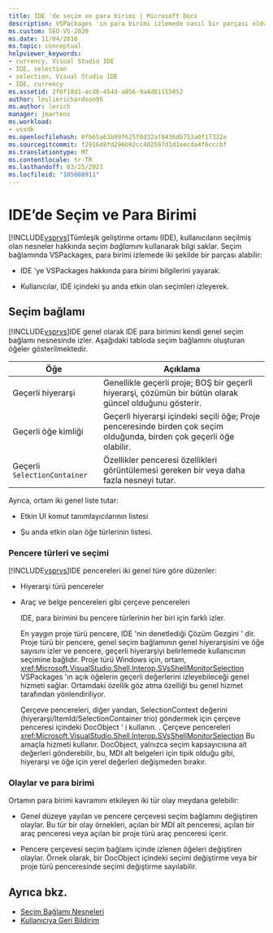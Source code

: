 ```yaml
---
title: IDE 'de seçim ve para birimi | Microsoft Docs
description: VSPackages 'ın para birimi izlemede nasıl bir parçası olduğunu öğrenin. Visual Studio IDE, seçim bağlamını kullanarak şu anda seçili nesneler hakkında bilgi tutar.
ms.custom: SEO-VS-2020
ms.date: 11/04/2016
ms.topic: conceptual
helpviewer_keywords:
- currency, Visual Studio IDE
- IDE, selection
- selection, Visual Studio IDE
- IDE, currency
ms.assetid: 2f6f18d1-acd8-454d-a856-9a4d81155052
author: leslierichardson95
ms.author: lerich
manager: jmartens
ms.workload:
- vssdk
ms.openlocfilehash: 0fb65a63b99f625f8d32af8436db753a0f17322e
ms.sourcegitcommit: f2916d8fd296b92cc402597d1d1eecda4f6cccbf
ms.translationtype: MT
ms.contentlocale: tr-TR
ms.lasthandoff: 03/25/2021
ms.locfileid: "105080911"
---
```

# <a name="selection-and-currency-in-the-ide"></a>IDE’de Seçim ve Para Birimi
[!INCLUDE[vsprvs](../../code-quality/includes/vsprvs_md.md)]Tümleşik geliştirme ortamı (IDE), kullanıcıların seçilmiş olan nesneler hakkında seçim *bağlamını* kullanarak bilgi saklar. Seçim bağlamında VSPackages, para birimi izlemede iki şekilde bir parçası alabilir:

- IDE 'ye VSPackages hakkında para birimi bilgilerini yayarak.

- Kullanıcılar, IDE içindeki şu anda etkin olan seçimleri izleyerek.

## <a name="selection-context"></a>Seçim bağlamı
 [!INCLUDE[vsprvs](../../code-quality/includes/vsprvs_md.md)]IDE genel olarak IDE para birimini kendi genel seçim bağlamı nesnesinde izler. Aşağıdaki tabloda seçim bağlamını oluşturan öğeler gösterilmektedir.

|Öğe|Açıklama|
|-------------|-----------------|
|Geçerli hiyerarşi|Genellikle geçerli proje; BOŞ bir geçerli hiyerarşi, çözümün bir bütün olarak güncel olduğunu gösterir.|
|Geçerli öğe kimliği|Geçerli hiyerarşi içindeki seçili öğe; Proje penceresinde birden çok seçim olduğunda, birden çok geçerli öğe olabilir.|
|Geçerli `SelectionContainer`|Özellikler penceresi özellikleri görüntülemesi gereken bir veya daha fazla nesneyi tutar.|

 Ayrıca, ortam iki genel liste tutar:

- Etkin UI komut tanımlayıcılarının listesi

- Şu anda etkin olan öğe türlerinin listesi.

### <a name="window-types-and-selection"></a>Pencere türleri ve seçimi
 [!INCLUDE[vsprvs](../../code-quality/includes/vsprvs_md.md)]IDE pencereleri iki genel türe göre düzenler:

- Hiyerarşi türü pencereler

- Araç ve belge pencereleri gibi çerçeve pencereleri

  IDE, para birimini bu pencere türlerinin her biri için farklı izler.

  En yaygın proje türü pencere, IDE 'nin denetlediği Çözüm Gezgini ' dir. Proje türü bir pencere, genel seçim bağlamının genel hiyerarşisini ve öğe sayısını izler ve pencere, geçerli hiyerarşiyi belirlemede kullanıcının seçimine bağlıdır. Proje türü Windows için, ortam, <xref:Microsoft.VisualStudio.Shell.Interop.SVsShellMonitorSelection> VSPackages 'ın açık öğelerin geçerli değerlerini izleyebileceği genel hizmeti sağlar. Ortamdaki özellik göz atma özelliği bu genel hizmet tarafından yönlendiriliyor.

  Çerçeve pencereleri, diğer yandan, SelectionContext değerini (hiyerarşi/ItemId/SelectionContainer trio) göndermek için çerçeve penceresi içindeki DocObject ' i kullanın. . Çerçeve pencereleri <xref:Microsoft.VisualStudio.Shell.Interop.SVsShellMonitorSelection> Bu amaçla hizmeti kullanır. DocObject, yalnızca seçim kapsayıcısına ait değerleri gönderebilir, bu, MDI alt belgeleri için tipik olduğu gibi, hiyerarşi ve öğe için yerel değerleri değişmeden bırakır.

### <a name="events-and-currency"></a>Olaylar ve para birimi
 Ortamın para birimi kavramını etkileyen iki tür olay meydana gelebilir:

- Genel düzeye yayılan ve pencere çerçevesi seçim bağlamını değiştiren olaylar. Bu tür bir olay örnekleri, açılan bir MDI alt penceresi, açılan bir araç penceresi veya açılan bir proje türü araç penceresi içerir.

- Pencere çerçevesi seçim bağlamı içinde izlenen öğeleri değiştiren olaylar. Örnek olarak, bir DocObject içindeki seçimi değiştirme veya bir proje türü penceresinde seçimi değiştirme sayılabilir.

## <a name="see-also"></a>Ayrıca bkz.
- [Seçim Bağlamı Nesneleri](../../extensibility/internals/selection-context-objects.md)
- [Kullanıcıya Geri Bildirim](../../extensibility/internals/feedback-to-the-user.md)
